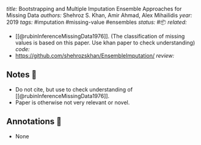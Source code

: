 *title:* Bootstrapping and Multiple Imputation Ensemble Approaches for Missing Data
*authors:* Shehroz S. Khan, Amir Ahmad, Alex Mihailidis
*year:* 2019
*tags:* #imputation #missing-value #ensembles
*status:* #📦 
*related:*
- [[@rubinInferenceMissingData1976]]. (The classification of missing values is based on this paper. Use khan paper to check understanding)
*code:*
- https://github.com/shehrozskhan/EnsembleImputation/
*review:*

## Notes 📍

- Do not cite, but use to check understanding of [[@rubinInferenceMissingData1976]].
- Paper is otherwise not very relevant or novel.

## Annotations 📖
- None